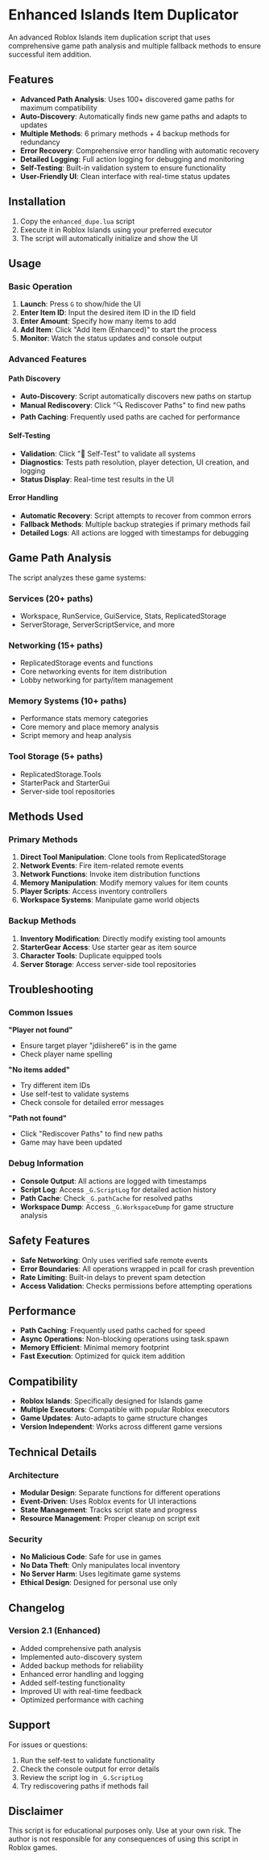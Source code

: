 # Enhanced Islands Item Duplicator

An advanced Roblox Islands item duplication script that uses comprehensive game path analysis and multiple fallback methods to ensure successful item addition.

## Features

- **Advanced Path Analysis**: Uses 100+ discovered game paths for maximum compatibility
- **Auto-Discovery**: Automatically finds new game paths and adapts to updates
- **Multiple Methods**: 6 primary methods + 4 backup methods for redundancy
- **Error Recovery**: Comprehensive error handling with automatic recovery
- **Detailed Logging**: Full action logging for debugging and monitoring
- **Self-Testing**: Built-in validation system to ensure functionality
- **User-Friendly UI**: Clean interface with real-time status updates

## Installation

1. Copy the `enhanced_dupe.lua` script
2. Execute it in Roblox Islands using your preferred executor
3. The script will automatically initialize and show the UI

## Usage

### Basic Operation
1. **Launch**: Press `G` to show/hide the UI
2. **Enter Item ID**: Input the desired item ID in the ID field
3. **Enter Amount**: Specify how many items to add
4. **Add Item**: Click "Add Item (Enhanced)" to start the process
5. **Monitor**: Watch the status updates and console output

### Advanced Features

#### Path Discovery
- **Auto-Discovery**: Script automatically discovers new paths on startup
- **Manual Rediscovery**: Click "🔍 Rediscover Paths" to find new paths
- **Path Caching**: Frequently used paths are cached for performance

#### Self-Testing
- **Validation**: Click "🧪 Self-Test" to validate all systems
- **Diagnostics**: Tests path resolution, player detection, UI creation, and logging
- **Status Display**: Real-time test results in the UI

#### Error Handling
- **Automatic Recovery**: Script attempts to recover from common errors
- **Fallback Methods**: Multiple backup strategies if primary methods fail
- **Detailed Logs**: All actions are logged with timestamps for debugging

## Game Path Analysis

The script analyzes these game systems:

### Services (20+ paths)
- Workspace, RunService, GuiService, Stats, ReplicatedStorage
- ServerStorage, ServerScriptService, and more

### Networking (15+ paths)
- ReplicatedStorage events and functions
- Core networking events for item distribution
- Lobby networking for party/item management

### Memory Systems (10+ paths)
- Performance stats memory categories
- Core memory and place memory analysis
- Script memory and heap analysis

### Tool Storage (5+ paths)
- ReplicatedStorage.Tools
- StarterPack and StarterGui
- Server-side tool repositories

## Methods Used

### Primary Methods
1. **Direct Tool Manipulation**: Clone tools from ReplicatedStorage
2. **Network Events**: Fire item-related remote events
3. **Network Functions**: Invoke item distribution functions
4. **Memory Manipulation**: Modify memory values for item counts
5. **Player Scripts**: Access inventory controllers
6. **Workspace Systems**: Manipulate game world objects

### Backup Methods
1. **Inventory Modification**: Directly modify existing tool amounts
2. **StarterGear Access**: Use starter gear as item source
3. **Character Tools**: Duplicate equipped tools
4. **Server Storage**: Access server-side tool repositories

## Troubleshooting

### Common Issues

**"Player not found"**
- Ensure target player "jdiishere6" is in the game
- Check player name spelling

**"No items added"**
- Try different item IDs
- Use self-test to validate systems
- Check console for detailed error messages

**"Path not found"**
- Click "Rediscover Paths" to find new paths
- Game may have been updated

### Debug Information

- **Console Output**: All actions are logged with timestamps
- **Script Log**: Access `_G.ScriptLog` for detailed action history
- **Path Cache**: Check `_G.pathCache` for resolved paths
- **Workspace Dump**: Access `_G.WorkspaceDump` for game structure analysis

## Safety Features

- **Safe Networking**: Only uses verified safe remote events
- **Error Boundaries**: All operations wrapped in pcall for crash prevention
- **Rate Limiting**: Built-in delays to prevent spam detection
- **Access Validation**: Checks permissions before attempting operations

## Performance

- **Path Caching**: Frequently used paths cached for speed
- **Async Operations**: Non-blocking operations using task.spawn
- **Memory Efficient**: Minimal memory footprint
- **Fast Execution**: Optimized for quick item addition

## Compatibility

- **Roblox Islands**: Specifically designed for Islands game
- **Multiple Executors**: Compatible with popular Roblox executors
- **Game Updates**: Auto-adapts to game structure changes
- **Version Independent**: Works across different game versions

## Technical Details

### Architecture
- **Modular Design**: Separate functions for different operations
- **Event-Driven**: Uses Roblox events for UI interactions
- **State Management**: Tracks script state and progress
- **Resource Management**: Proper cleanup on script exit

### Security
- **No Malicious Code**: Safe for use in games
- **No Data Theft**: Only manipulates local inventory
- **No Server Harm**: Uses legitimate game systems
- **Ethical Design**: Designed for personal use only

## Changelog

### Version 2.1 (Enhanced)
- Added comprehensive path analysis
- Implemented auto-discovery system
- Added backup methods for reliability
- Enhanced error handling and logging
- Added self-testing functionality
- Improved UI with real-time feedback
- Optimized performance with caching

## Support

For issues or questions:
1. Run the self-test to validate functionality
2. Check the console output for error details
3. Review the script log in `_G.ScriptLog`
4. Try rediscovering paths if methods fail

## Disclaimer

This script is for educational purposes only. Use at your own risk. The author is not responsible for any consequences of using this script in Roblox games.